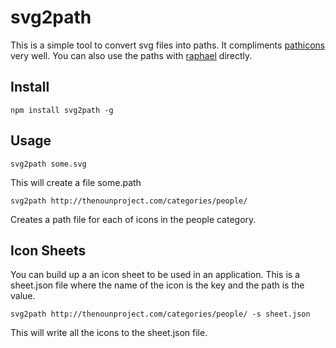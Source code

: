 svg2path
=========

This is a simple tool to convert svg files into paths. It compliments [pathicons](http://github.com/eckoit/pathicon) very well. You can also use the paths with [raphael](http://raphaeljs.com/icons/) directly.


Install
-------

    npm install svg2path -g

Usage
-----

    svg2path some.svg

This will create a file some.path

    svg2path http://thenounproject.com/categories/people/

Creates a path file for each of icons in the people category.

	
Icon Sheets
-----------

You can build up a an icon sheet to be used in an application. This is a sheet.json file where the name of the icon is the key and the path is the value.

    svg2path http://thenounproject.com/categories/people/ -s sheet.json

This will write all the icons to the sheet.json file.
